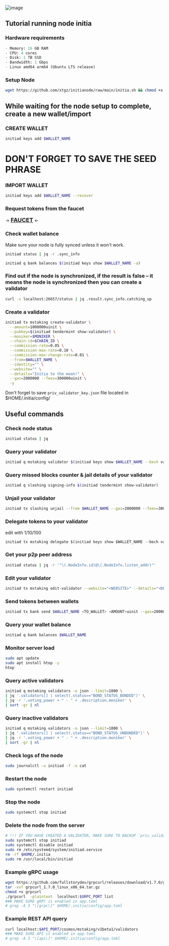![image](https://github.com/xtgz/Initia-node-/assets/141474535/f75de06b-af3d-47ed-9084-212485dfcecb)

## Tutorial running node initia

### Hardware requirements
```py
- Memory: 16 GB RAM
- CPU: 4 cores
- Disk: 1 TB SSD
- Bandwidth: 1 Gbps
- Linux amd64 arm64 (Ubuntu LTS release)
```

### Setup Node
```bash
wget https://github.com/xtgz/initianode/raw/main/initia.sh && chmod +x *.sh && ./initia.sh && source $HOME/.bash_profile
```

## While waiting for the node setup to complete, create a new wallet/import 
### CREATE WALLET
```bash
initiad keys add $WALLET_NAME
```
# DON'T FORGET TO SAVE THE SEED PHRASE
### IMPORT WALLET
```bash
initiad keys add $WALLET_NAME --recover
```
### Request tokens from the faucet
-> <a href="https://faucet.testnet.initia.xyz/"><font size="4"><b><u>FAUCET</u></b></font></a> <-
### Check wallet balance
Make sure your node is fully synced unless it won't work.
```bash
initiad status | jq -r .sync_info
```
```bash
initiad q bank balances $(initiad keys show $WALLET_NAME -a) 
```

### Find out if the node is synchronized, if the result is false – it means the node is synchronized then you can create a validator
```bash
curl -s localhost:26657/status | jq .result.sync_info.catching_up
```
### Create a validator
```bash
initiad tx mstaking create-validator \
  --amount=1000000uinit \
  --pubkey=$(initiad tendermint show-validator) \
  --moniker=$MONIKER \
  --chain-id=$CHAIN_ID \
  --commission-rate=0.05 \
  --commission-max-rate=0.10 \
  --commission-max-change-rate=0.01 \
  --from=$WALLET_NAME \
  --identity="" \
  --website="" \
  --details="Initia to the moon!" \
  --gas=2000000 --fees=300000uinit \
  -y
```
Don't forget to save `priv_validator_key.json` file located in $HOME/.initia/config/

## Useful commands
### Check node status 
```bash
initiad status | jq
```
### Query your validator
```bash
initiad q mstaking validator $(initiad keys show $WALLET_NAME --bech val -a) 
```
### Query missed blocks counter & jail details of your validator
```bash
initiad q slashing signing-info $(initiad tendermint show-validator)
```
### Unjail your validator 
```bash
initiad tx slashing unjail --from $WALLET_NAME --gas=2000000 --fees=300000uinit -y
```
### Delegate tokens to your validator 
edit <AMOUNT> with 1/10/100
```py 
initiad tx mstaking delegate $(initiad keys show $WALLET_NAME --bech val -a)  <AMOUNT>uinit --from $WALLET_NAME --gas=2000000 --fees=300000uinit -y
```
### Get your p2p peer address
```bash
initiad status | jq -r '"\(.NodeInfo.id)@\(.NodeInfo.listen_addr)"'
```
### Edit your validator
```bash 
initiad tx mstaking edit-validator --website="<WEBSITE>" --details="<DESCRIPTION>" --moniker="<NEW_MONIKER>" --from=$WALLET_NAME --gas=2000000 --fees=300000uinit -y
```
### Send tokens between wallets 
```bash
initiad tx bank send $WALLET_NAME <TO_WALLET> <AMOUNT>uinit --gas=2000000 --fees=300000uinit -y
```
### Query your wallet balance 
```bash
initiad q bank balances $WALLET_NAME
```
### Monitor server load
```bash 
sudo apt update
sudo apt install htop -y
htop
```
### Query active validators
```bash
initiad q mstaking validators -o json --limit=1000 \
| jq '.validators[] | select(.status=="BOND_STATUS_BONDED")' \
| jq -r '.voting_power + " - " + .description.moniker' \
| sort -gr | nl
```
### Query inactive validators
```bash
initiad q mstaking validators -o json --limit=1000 \
| jq '.validators[] | select(.status=="BOND_STATUS_UNBONDED")' \
| jq -r '.voting_power + " - " + .description.moniker' \
| sort -gr | nl
```
### Check logs of the node
```bash
sudo journalctl -u initiad -f -o cat
```
### Restart the node
```bash
sudo systemctl restart initiad
```
### Stop the node
```bash
sudo systemctl stop initiad
```
### Delete the node from the server
```bash
# !!! IF YOU HAVE CREATED A VALIDATOR, MAKE SURE TO BACKUP `priv_validator_key.json` file located in $HOME/.initia/config/ 
sudo systemctl stop initiad
sudo systemctl disable initiad
sudo rm /etc/systemd/system/initiad.service
rm -rf $HOME/.initia
sudo rm /usr/local/bin/initiad
```
### Example gRPC usage
```bash
wget https://github.com/fullstorydev/grpcurl/releases/download/v1.7.0/grpcurl_1.7.0_linux_x86_64.tar.gz
tar -xvf grpcurl_1.7.0_linux_x86_64.tar.gz
chmod +x grpcurl
./grpcurl  -plaintext  localhost:$GRPC_PORT list
### MAKE SURE gRPC is enabled in app.toml
# grep -A 3 "\[grpc\]" $HOME/.initia/config/app.toml
```
### Example REST API query
```bash
curl localhost:$API_PORT/cosmos/mstaking/v1beta1/validators
### MAKE SURE API is enabled in app.toml
# grep -A 3 "\[api\]" $HOME/.initia/config/app.toml
```
